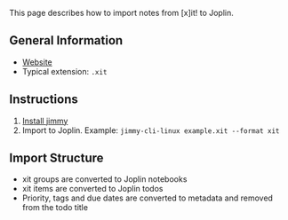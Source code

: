 This page describes how to import notes from [x]it! to Joplin.

## General Information

- [Website](https://xit.jotaen.net/)
- Typical extension: `.xit`

## Instructions

1. [Install jimmy](../index.md#installation)
2. Import to Joplin. Example: `jimmy-cli-linux example.xit --format xit`

## Import Structure

- xit groups are converted to Joplin notebooks
- xit items are converted to Joplin todos
- Priority, tags and due dates are converted to metadata and removed from the todo title
